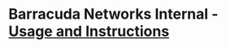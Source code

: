 # Barracuda Networks Internal - [Usage and Instructions](https://cuda.atlassian.net/wiki/spaces/GIT/pages/93126785/GitHub+-+User+Guide)
